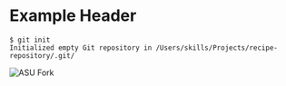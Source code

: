 # Example Header
```
$ git init
Initialized empty Git repository in /Users/skills/Projects/recipe-repository/.git/
```
![ASU Fork](https://cactussports.com/cdn/shop/files/i8z69xdxjf3qshi50sls_1400x.png?v=1752541436)
